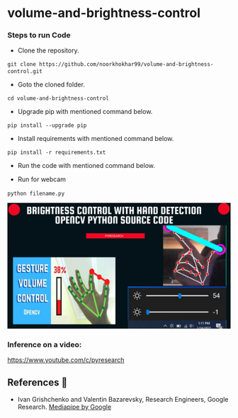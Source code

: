 # volume-and-brightness-control



### Steps to run Code
- Clone the repository.
```
git clone https://github.com/noorkhokhar99/volume-and-brightness-control.git
```
- Goto the cloned folder.
```
cd volume-and-brightness-control

```
- Upgrade pip with mentioned command below.
```
pip install --upgrade pip
```
- Install requirements with mentioned command below.
```
pip install -r requirements.txt
```
- Run the code with mentioned command below.

 - Run for webcam
 
`python filename.py`


<p align="center">
<img src="https://github.com/noorkhokhar99/volume-and-brightness-control/blob/main/Brightness%20Control%20With%20Hand%20Detection%20OpenCV%20Python%20Source%20Code.png">
</p>






### Inference on a video:
https://www.youtube.com/c/pyresearch


## References 🔱
 
 -  Ivan Grishchenko and Valentin Bazarevsky, Research Engineers, Google Research. [Mediapipe by Google](https://github.com/google/mediapipe)
